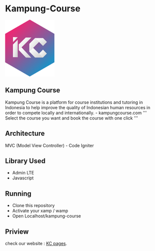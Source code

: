 # Kampung-Course
<img src="https://raw.githubusercontent.com/kahell/Kampung-Course/master/preview/Kampung%20Course%20Logo%202.png" width="160">

## Kampung Course 
Kampung Course is a platform for course institutions and tutoring in Indonesia to help improve the quality of Indonesian human resources in order to compete locally and internationally. - kampungcourse.com
'''
Select the course you want and book the course with one click
'''
## Architecture
MVC (Model View Controller) - Code Igniter

## Library Used
- Admin LTE
- Javascript

## Running
- Clone this repository
- Activate your xamp / wamp
- Open Localhost/kampung-course

## Priview
check our website : [KC pages](http://www.kampungcourse.com/).
